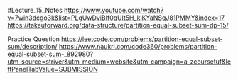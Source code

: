 #Lecture_15_Notes
https://www.youtube.com/watch?v=7win3dcgo3k&list=PLgUwDviBIf0qUlt5H_kiKYaNSqJ81PMMY&index=17
https://takeuforward.org/data-structure/partition-equal-subset-sum-dp-15/

Practice Question 
https://leetcode.com/problems/partition-equal-subset-sum/description/
https://www.naukri.com/code360/problems/partition-equal-subset-sum-_892980?utm_source=striver&utm_medium=website&utm_campaign=a_zcoursetuf&leftPanelTabValue=SUBMISSION
